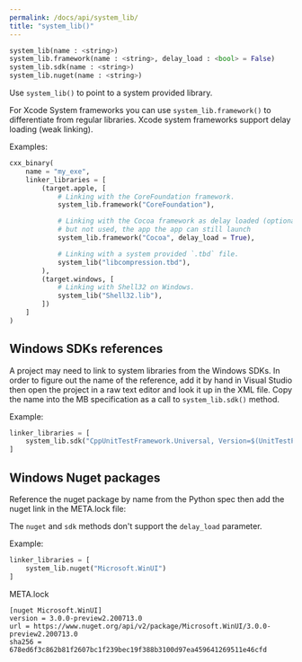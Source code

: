 ```yaml
---
permalink: /docs/api/system_lib/
title: "system_lib()"
---
```


```python
system_lib(name : <string>)
system_lib.framework(name : <string>, delay_load : <bool> = False)
system_lib.sdk(name : <string>)
system_lib.nuget(name : <string>)
```

Use `system_lib()` to point to a system provided library.

For Xcode System frameworks you can use `system_lib.framework()` to differentiate from regular libraries. Xcode system frameworks support delay loading (weak linking).

Examples:

```python
cxx_binary(
    name = "my_exe",
    linker_libraries = [
        (target.apple, [
            # Linking with the CoreFoundation framework.
            system_lib.framework("CoreFoundation"),

            # Linking with the Cocoa framework as delay loaded (optional). If it is missing 
            # but not used, the app the app can still launch
            system_lib.framework("Cocoa", delay_load = True),

            # Linking with a system provided `.tbd` file.
            system_lib("libcompression.tbd"),
        ),
        (target.windows, [
            # Linking with Shell32 on Windows.
            system_lib("Shell32.lib"),
        ])
    ]
)
```

## Windows SDKs references

A project may need to link to system libraries from the Windows SDKs. In order to figure out the name of the reference, add it by hand in Visual Studio then open the project in a raw text editor and look it up in the XML file. Copy the name into the MB specification as a call to `system_lib.sdk()` method.  

Example:

```python
linker_libraries = [
    system_lib.sdk("CppUnitTestFramework.Universal, Version=$(UnitTestPlatformVersion)")
]
```

## Windows Nuget packages

Reference the nuget package by name from the Python spec then add the nuget link in the META.lock file:

The `nuget` and `sdk` methods don't support the `delay_load` parameter.

Example:

```python
linker_libraries = [
    system_lib.nuget("Microsoft.WinUI")
]
```

META.lock

```
[nuget Microsoft.WinUI]
version = 3.0.0-preview2.200713.0
url = https://www.nuget.org/api/v2/package/Microsoft.WinUI/3.0.0-preview2.200713.0
sha256 = 678ed6f3c862b81f2607bc1f239bec19f388b3100d97ea459641269511e46cfd
```
